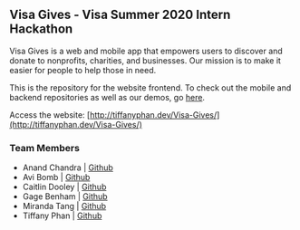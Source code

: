 ## Visa Gives - Visa Summer 2020 Intern Hackathon
Visa Gives is a web and mobile app that empowers users to discover and donate to nonprofits, charities, and businesses.
Our mission is to make it easier for people to help those in need.

This is the repository for the website frontend. To check out the mobile and backend repositories as well as our demos, go [here](https://github.com/anandchandra50/VisaGives).

Access the website: [http://tiffanyphan.dev/Visa-Gives/](http://tiffanyphan.dev/Visa-Gives/)

### Team Members
- Anand Chandra | [Github](https://github.com/anandchandra50)
- Avi Bomb | [Github](https://github.com/AviBomb)
- Caitlin Dooley | [Github](https://github.com/caitlincd)
- Gage Benham | [Github](https://github.com/GB1999)
- Miranda Tang | [Github](https://github.com/miratang)
- Tiffany Phan | [Github](https://github.com/TiffanyVPhan/)
